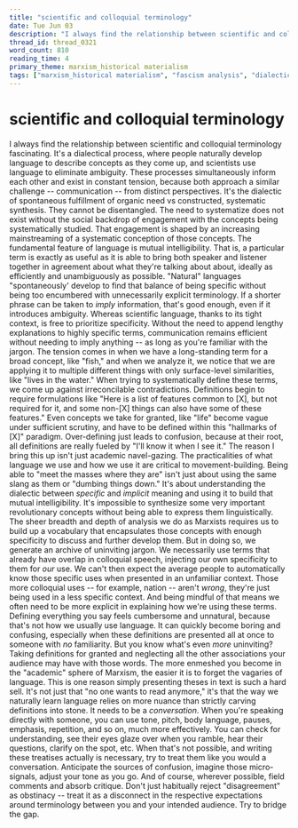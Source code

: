 ```yaml
---
title: "scientific and colloquial terminology"
date: Tue Jun 03
description: "I always find the relationship between scientific and colloquial terminology fascinating."
thread_id: thread_0321
word_count: 810
reading_time: 4
primary_theme: marxism_historical materialism
tags: ["marxism_historical materialism", "fascism analysis", "dialectics", "organizational theory"]
---
```


# scientific and colloquial terminology

I always find the relationship between scientific and colloquial terminology fascinating. It's a dialectical process, where people naturally develop language to describe concepts as they come up, and scientists use language to eliminate ambiguity. These processes simultaneously inform each other and exist in constant tension, because both approach a similar challenge -- communication -- from distinct perspectives. It's the dialectic of spontaneous fulfillment of organic need vs constructed, systematic synthesis. They cannot be disentangled. The need to systematize does not exist without the social backdrop of engagement with the concepts being systematically studied. That engagement is shaped by an increasing mainstreaming of a systematic conception of those concepts. The fundamental feature of language is mutual intelligibility. That is, a particular term is exactly as useful as it is able to bring both speaker and listener together in agreement about what they're talking about about, ideally as efficiently and unambiguously as possible. "Natural" languages "spontaneously' develop to find that balance of being specific without being too encumbered with unnecessarily explicit terminology. If a shorter phrase can be taken to *imply* information, that's good enough, even if it introduces ambiguity. Whereas scientific language, thanks to its tight context, is free to prioritize specificity. Without the need to append lengthy explanations to highly specific terms, communication remains efficient without needing to imply anything -- as long as you're familiar with the jargon. The tension comes in when we have a long-standing term for a broad concept, like "fish," and when we analyze it, we notice that we are applying it to multiple different things with only surface-level similarities, like "lives in the water." When trying to systematically define these terms, we come up against irreconcilable contradictions. Definitions begin to require formulations like "Here is a list of features common to [X], but not required for it, and some non-[X] things can also have some of these features." Even concepts we take for granted, like "life" become vague under sufficient scrutiny, and have to be defined within this "hallmarks of [X]" paradigm. Over-defining just leads to confusion, because at their root, all definitions are really fueled by "I'll know it when I see it." The reason I bring this up isn't just academic navel-gazing. The practicalities of what language we use and how we use it are critical to movement-building. Being able to "meet the masses where they are" isn't just about using the same slang as them or "dumbing things down." It's about understanding the dialectic between *specific* and *implicit* meaning and using it to build that mutual intelligibility. It's impossible to synthesize some very important revolutionary concepts without being able to express them linguistically. The sheer breadth and depth of analysis we do as Marxists requires us to build up a vocabulary that encapsulates those concepts with enough specificity to discuss and further develop them. But in doing so, we generate an archive of uninviting jargon. We necessarily use terms that already have overlap in colloquial speech, injecting our own specificity to them for *our* use. We can't then expect the average people to automatically know those specific uses when presented in an unfamiliar context. Those more colloquial uses -- for example, nation -- aren't *wrong*, they're just being used in a less specific context. And being mindful of that means we often need to be more explicit in explaining how we're using these terms. Defining everything you say feels cumbersome and unnatural, because that's not how we usually use language. It can quickly become boring and confusing, especially when these definitions are presented all at once to someone with *no* familiarity. But you know what's even *more* uninviting? Taking definitions for granted and neglecting all the other associations your audience may have with those words. The more enmeshed you become in the "academic" sphere of Marxism, the easier it is to forget the vagaries of language. This is one reason simply presenting theses in text is such a hard sell. It's not just that "no one wants to read anymore," it's that the way we naturally learn language relies on more nuance than strictly carving definitions into stone. It needs to be a *conversation*. When you're speaking directly with someone, you can use tone, pitch, body language, pauses, emphasis, repetition, and so on, much more effectively. You can check for understanding, see their eyes glaze over when you ramble, hear their questions, clarify on the spot, etc. When that's not possible, and writing these treatises actually is necessary, try to treat them like you would a conversation. Anticipate the sources of confusion, imagine those micro-signals, adjust your tone as you go. And of course, wherever possible, field comments and absorb critique. Don't just habitually reject "disagreement" as obstinacy -- treat it as a disconnect in the respective expectations around terminology between you and your intended audience. Try to bridge the gap.